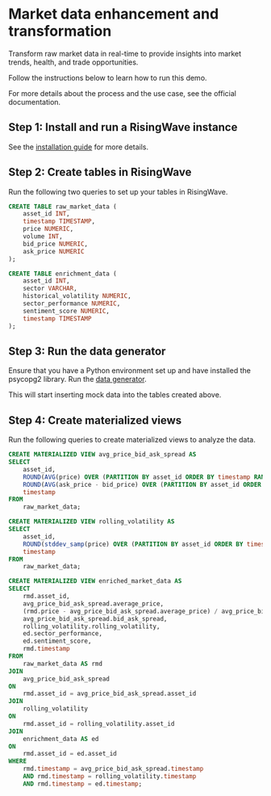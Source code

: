 # Market data enhancement and transformation

Transform raw market data in real-time to provide insights into market trends, health, and trade opportunities.

Follow the instructions below to learn how to run this demo. 

For more details about the process and the use case, see the official documentation.

## Step 1: Install and run a RisingWave instance

See the [installation guide](/00-get-started/00-install-kafka-pg-rw.md#install-risingwave) for more details.

## Step 2: Create tables in RisingWave

Run the following two queries to set up your tables in RisingWave.

```sql
CREATE TABLE raw_market_data (
    asset_id INT,
    timestamp TIMESTAMP,
    price NUMERIC,
    volume INT,
    bid_price NUMERIC,
    ask_price NUMERIC
);
```

```sql
CREATE TABLE enrichment_data (
    asset_id INT,
    sector VARCHAR,
    historical_volatility NUMERIC,
    sector_performance NUMERIC,
    sentiment_score NUMERIC,
    timestamp TIMESTAMP
);
```

## Step 3: Run the data generator

Ensure that you have a Python environment set up and have installed the psycopg2 library. Run the [data generator](02-simple-demos/capital_markets/market_data_enrichment/data_generator.py).

This will start inserting mock data into the tables created above.

## Step 4: Create materialized views

Run the following queries to create materialized views to analyze the data.

```sql
CREATE MATERIALIZED VIEW avg_price_bid_ask_spread AS
SELECT
    asset_id,
    ROUND(AVG(price) OVER (PARTITION BY asset_id ORDER BY timestamp RANGE INTERVAL '5 MINUTES' PRECEDING), 2) AS average_price,
    ROUND(AVG(ask_price - bid_price) OVER (PARTITION BY asset_id ORDER BY timestamp RANGE INTERVAL '5 MINUTES' PRECEDING), 2) AS bid_ask_spread,
    timestamp
FROM
    raw_market_data;
```

```sql
CREATE MATERIALIZED VIEW rolling_volatility AS
SELECT
    asset_id,
    ROUND(stddev_samp(price) OVER (PARTITION BY asset_id ORDER BY timestamp RANGE INTERVAL '15 MINUTES' PRECEDING), 2) AS rolling_volatility,
    timestamp
FROM
    raw_market_data;
```

```sql
CREATE MATERIALIZED VIEW enriched_market_data AS
SELECT
    rmd.asset_id,
    avg_price_bid_ask_spread.average_price,
    (rmd.price - avg_price_bid_ask_spread.average_price) / avg_price_bid_ask_spread.average_price * 100 AS price_change,
    avg_price_bid_ask_spread.bid_ask_spread,
    rolling_volatility.rolling_volatility,
    ed.sector_performance,
    ed.sentiment_score,
    rmd.timestamp
FROM
    raw_market_data AS rmd
JOIN
    avg_price_bid_ask_spread
ON
    rmd.asset_id = avg_price_bid_ask_spread.asset_id
JOIN
    rolling_volatility
ON
    rmd.asset_id = rolling_volatility.asset_id
JOIN
    enrichment_data AS ed
ON
    rmd.asset_id = ed.asset_id
WHERE
    rmd.timestamp = avg_price_bid_ask_spread.timestamp
    AND rmd.timestamp = rolling_volatility.timestamp
    AND rmd.timestamp = ed.timestamp;
```